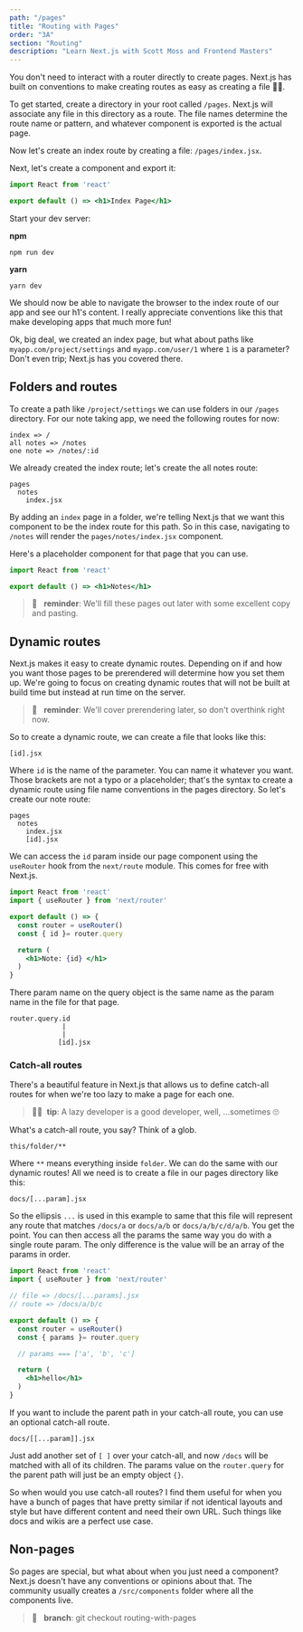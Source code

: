 ```yaml
---
path: "/pages"
title: "Routing with Pages"
order: "3A"
section: "Routing"
description: "Learn Next.js with Scott Moss and Frontend Masters"
---
```


You don't need to interact with a router directly to create pages. Next.js has built on conventions to make creating routes as easy as creating a file 🤙🏾.

To get started, create a directory in your root called `/pages`. Next.js will associate any file in this directory as a route. The file names determine the route name or pattern, and whatever component is exported is the actual page.

Now let's create an index route by creating a file: `/pages/index.jsx`.

Next, let's create a component and export it:

```jsx
import React from 'react'

export default () => <h1>Index Page</h1>
```

Start your dev server:

**npm**
```shell
npm run dev
```

**yarn**
```shell
yarn dev
```

We should now be able to navigate the browser to the index route of our app and see our h1's content. I really appreciate conventions like this that make developing apps that much more fun!


Ok, big deal, we created an index page, but what about paths like `myapp.com/project/settings` and `myapp.com/user/1` where `1` is a parameter? Don't even trip; Next.js has you covered there.


## Folders and routes

To create a path like `/project/settings` we can use folders in our `/pages` directory.
For our note taking app, we need the following routes for now:

```text
index => /
all notes => /notes
one note => /notes/:id
```

We already created the index route; let's create the all notes route:

```text
pages
  notes
    index.jsx
```

By adding an `index` page in a folder, we're telling Next.js that we want this component to be the index route for this path. So in this case, navigating to `/notes` will render the `pages/notes/index.jsx` component.

Here's a placeholder component for that page that you can use.
```jsx
import React from 'react'

export default () => <h1>Notes</h1>
```

> 🧠 &nbsp;&nbsp;**reminder**: We'll fill these pages out later with some excellent copy and pasting.


## Dynamic routes
Next.js makes it easy to create dynamic routes. Depending on if and how you want those pages to be prerendered will determine how you set them up. We're going to focus on creating dynamic routes that will not be built at build time but instead at run time on the server.

> 🧠&nbsp;&nbsp; **reminder**: We'll cover prerendering later, so don't overthink right now.

So to create a dynamic route, we can create a file that looks like this:

```
[id].jsx
```

Where `id` is the name of the parameter. You can name it whatever you want. Those brackets are not a typo or a placeholder; that's the syntax to create a dynamic route using file name conventions in the pages directory. So let's create our note route:

```
pages
  notes
    index.jsx
    [id].jsx
```

We can access the `id` param inside our page component using the  `useRouter` hook from the `next/route` module. This comes for free with Next.js.

```jsx
import React from 'react'
import { useRouter } from 'next/router'

export default () => {
  const router = useRouter()
  const { id }= router.query

  return (
    <h1>Note: {id} </h1>
  )
}
```

There param name on the query object is the same name as the param name in the file for that page. 

```text
router.query.id
             |
             |
            [id].jsx

```

### Catch-all routes
There's a beautiful feature in Next.js that allows us to define catch-all routes for when we're too lazy to make a page for each one.

> 👍🏾&nbsp;&nbsp;**tip**: A lazy developer is a good developer, well, ...sometimes 🙄

What's a catch-all route, you say? Think of a glob.
```text
this/folder/**
```

Where `**` means everything inside `folder`. We can do the same with our dynamic routes!
All we need is to create a file in our pages directory like this:

```text
docs/[...param].jsx
```

So the ellipsis `...` is used in this example to same that this file will represent any route that matches `/docs/a` or `docs/a/b` or `docs/a/b/c/d/a/b`. You get the point. You can then access all the params the same way you do with a single route param. The only difference is the value will be an array of the params in order.

```jsx
import React from 'react'
import { useRouter } from 'next/router'

// file => /docs/[...params].jsx
// route => /docs/a/b/c

export default () => {
  const router = useRouter()
  const { params }= router.query

  // params === ['a', 'b', 'c']

  return (
    <h1>hello</h1>
  )
}
```

If you want to include the parent path in your catch-all route, you can use an optional catch-all route.

```text
docs/[[...param]].jsx
```

Just add another set of `[ ]` over your catch-all, and now `/docs` will be matched with all of its children. The params value on the `router.query` for the parent path will just be an empty object `{}`.


So when would you use catch-all routes? I find them useful for when you have a bunch of pages that have pretty similar if not identical layouts and style but have different content and need their own URL. Such things like docs and wikis are a perfect use case.

## Non-pages
So pages are special, but what about when you just need a component? Next.js doesn't have any conventions or opinions about that. The community usually creates a `/src/components` folder where all the components live.

> 🌲 &nbsp;&nbsp;**branch**: git checkout routing-with-pages
